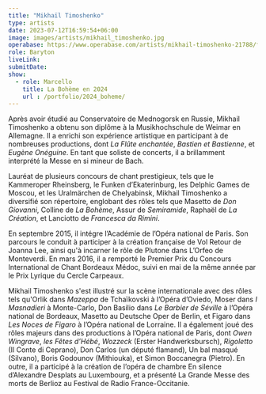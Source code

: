 ```yaml
---
title: "Mikhaïl Timoshenko"
type: artists
date: 2023-07-12T16:59:54+06:00
image: images/artists/mikhail_timoshenko.jpg
operabase: https://www.operabase.com/artists/mikhail-timoshenko-21788/fr
role: Baryton
liveLink: 
submitDate: 
show:
  - role: Marcello
    title: La Bohème en 2024
    url : /portfolio/2024_boheme/
---
```


Après avoir étudié au Conservatoire de Mednogorsk en Russie, Mikhail Timoshenko a obtenu son diplôme à la Musikhochschule de Weimar en Allemagne. Il a enrichi son expérience artistique en participant à de nombreuses productions, dont *La Flûte enchantée*, *Bastien et Bastienne*, et *Eugène Onéguine*. En tant que soliste de concerts, il a brillamment interprété la Messe en si mineur de Bach.

Lauréat de plusieurs concours de chant prestigieux, tels que le Kammeroper Rheinsberg, le Funken d’Ekaterinburg, les Delphic Games de Moscou, et les Uralmärchen de Chelyabinsk, Mikhail Timoshenko a diversifié son répertoire, englobant des rôles tels que Masetto de *Don Giovanni*, Colline de *La Bohème*, Assur de *Semiramide*, Raphaël de *La Création*, et Lanciotto de *Francesca da Rimini*.

En septembre 2015, il intégre l’Académie de l’Opéra national de Paris. Son parcours le conduit à participer à la création française de Vol Retour de Joanna Lee, ainsi qu'à incarner le rôle de Plutone dans L’Orfeo de Monteverdi. En mars 2016, il a remporté le Premier Prix du Concours International de Chant Bordeaux Médoc, suivi en mai de la même année par le Prix Lyrique du Cercle Carpeaux.

Mikhail Timoshenko s'est illustré sur la scène internationale avec des rôles tels qu'Orlik dans *Mazeppa* de Tchaïkovski à l’Opéra d’Oviedo, Moser dans *I Masnadieri* à Monte-Carlo, Don Basilio dans *Le Barbier de Séville* à l’Opéra national de Bordeaux, Masetto au Deutsche Oper de Berlin, et Figaro dans *Les Noces de Figaro* à l’Opéra national de Lorraine. Il a également joué des rôles majeurs dans des productions à l’Opéra national de Paris, dont *Owen Wingrave*, *les Fêtes d’Hébé*, *Wozzeck* (Erster Handwerksbursch), *Rigoletto* (Il Conte di Ceprano), Don Carlos (un député flamand), Un bal masqué (Silvano), Boris Godounov (Mithiouka), et Simon Boccanegra (Pietro). En outre, il a participé à la création de l’opéra de chambre En silence d’Alexandre Desplats au Luxembourg, et a présenté La Grande Messe des morts de Berlioz au Festival de Radio France-Occitanie.
